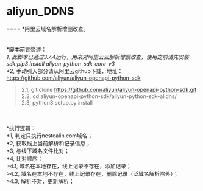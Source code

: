# aliyun_DDNS<br>
====
*阿里云域名解析增删改查。<br>
<br>
<br>
*脚本前言赘述：<br>
*1, 此脚本已通过3.7.4运行，用来对阿里云云解析增删改查，使用之前请先安装sdk:pip3 install aliyun-python-sdk-core-v3*<br>
*2, 手动引入部分请从阿里云github下载，地址：https://github.com/aliyun/aliyun-openapi-python-sdk<br>
>2.1, git clone https://github.com/aliyun/aliyun-openapi-python-sdk.git<br>
>2.2, cd aliyun-openapi-python-sdk/aliyun-python-sdk-alidns/<br>
>2.3, python3 setup.py install<br>
<br>
<br>
*执行逻辑：<br>
*1, 判定只执行nestealin.com域名；<br>
*2, 获取线上当前解析和记录信息；<br>
*3, 与线下域名文件比对；<br>
*4, 比对顺序：<br>
>4.1, 域名在本地存在，线上记录不存在，添加记录；<br>
>4.2, 域名在本地不存在，线上记录存在，删除记录（泛域名解析除外）；<br>
>4.3, 解析不对，更新解析；<br>
